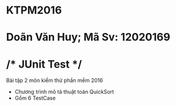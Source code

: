 # KTPM2016
# Doãn Văn Huy; Mã Sv: 12020169
# /* JUnit Test */
Bài tập 2 môn kiểm thử phần mềm 2016
* Chương trình mô tả thuật toán QuickSort
* Gồm 6 TestCase

